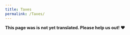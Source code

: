 ```yaml
---
title: Taxes
permalink: /Taxes/
---
```


**This page was is not yet translated. Please help us out! ❤**
